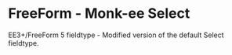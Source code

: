# FreeForm - Monk-ee Select
EE3+/FreeForm 5 fieldtype - Modified version of the default Select fieldtype.

